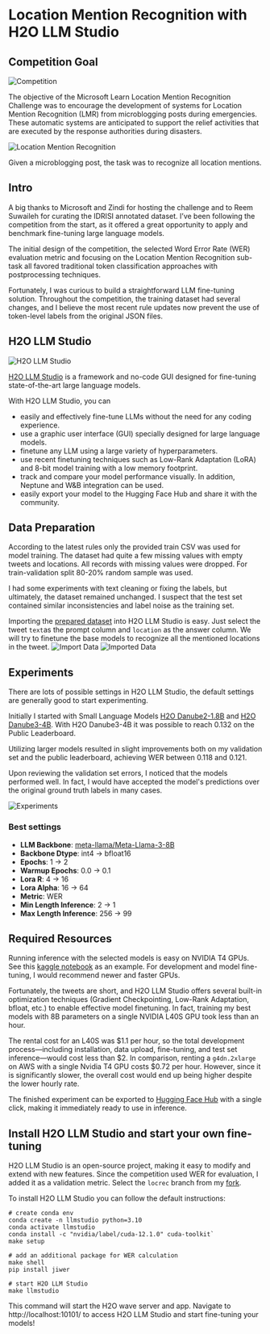# Location Mention Recognition with H2O LLM Studio


## Competition Goal

![Competition](imgs/comp_banner.png)

The objective of the Microsoft Learn Location Mention Recognition Challenge was to encourage the development of systems for Location Mention Recognition (LMR) from microblogging posts during emergencies. These automatic systems are anticipated to support the relief activities that are executed by the response authorities during disasters.

![Location Mention Recognition](imgs/lmr.png)

Given a microblogging post, the task was to recognize all location mentions.


## Intro
A big thanks to Microsoft and Zindi for hosting the challenge and to Reem Suwaileh for curating the IDRISI annotated dataset. I’ve been following the competition from the start, as it offered a great opportunity to apply and benchmark fine-tuning large language models.

The initial design of the competition, the selected Word Error Rate (WER) evaluation metric and focusing on the Location Mention Recognition sub-task all favored traditional token classification approaches with postprocessing techniques.

Fortunately, I was curious to build a straightforward LLM fine-tuning solution.  Throughout the competition, the training dataset had several changes, and I believe the most recent rule updates now prevent the use of token-level labels from the original JSON files.

## H2O LLM Studio

![H2O LLM Studio](imgs/llm-studio-logo.png)

[H2O LLM Studio](https://github.com/h2oai/h2o-llmstudio) is a framework and no-code GUI designed for fine-tuning state-of-the-art large language models.

With H2O LLM Studio, you can
* easily and effectively fine-tune LLMs without the need for any coding experience.
* use a graphic user interface (GUI) specially designed for large language models.
* finetune any LLM using a large variety of hyperparameters.
* use recent finetuning techniques such as Low-Rank Adaptation (LoRA) and 8-bit model training with a low memory footprint.
* track and compare your model performance visually. In addition, Neptune and W&B integration can be used.
* easily export your model to the Hugging Face Hub and share it with the community.

## Data Preparation
According to the latest rules only the provided train CSV was used for model training. The dataset had quite a few missing values with empty tweets and locations. All records with missing values were dropped.
For train-validation split 80-20% random sample was used.

I had some experiments with text cleaning or fixing the labels, but ultimately, the dataset remained unchanged. I suspect that the test set contained similar inconsistencies and label noise as the training set.


Importing the [prepared dataset](https://drive.google.com/file/d/1yD8vhZPRert9g37_BBdSvn2YF4RZ0nnr/view?usp=drive_link) into H2O LLM Studio is easy.
Just select the tweet `text`as the prompt column and `location` as the answer column. We will try to finetune the base models to recognize all the mentioned locations in the tweet.
![Import Data](imgs/ImportDataset.png)
![Imported Data](imgs/dataviz.png)

## Experiments

There are lots of possible settings in H2O LLM Studio, the default settings are generally good to start experimenting.

Initially I started with Small Language Models [H2O Danube2-1.8B](https://huggingface.co/h2oai/h2o-danube2-1.8b-base) and [H2O Danube3-4B](https://huggingface.co/h2oai/h2o-danube3-4b-base).
With H2O Danube3-4B it was possible to reach 0.132 on the Public Leaderboard.

Utilizing larger models resulted in slight improvements both on my validation set and the public leaderboard, achieving WER between 0.118 and 0.121.

Upon reviewing the validation set errors, I noticed that the models performed well. In fact, I would have accepted the model's predictions over the original ground truth labels in many cases.

![Experiments](imgs/experiments.png)

### Best settings
* **LLM Backbone**:  [meta-llama/Meta-Llama-3-8B](https://huggingface.co/meta-llama/Meta-Llama-3-8B)
* **Backbone Dtype**: int4 -> bfloat16
* **Epochs**: 1 -> 2
* **Warmup Epochs**: 0.0 -> 0.1
* **Lora R**: 4 -> 16
* **Lora Alpha**: 16 -> 64
* **Metric**: WER
* **Min Length Inference**: 2 -> 1
* **Max Length Inference**: 256 -> 99


## Required Resources
Running inference with the selected models is easy on NVIDIA T4 GPUs.
See this [kaggle notebook](https://www.kaggle.com/code/gaborfodor/loc-rec-mention-h2o-llmstudio) as an example.
For development and model fine-tuning, I would recommend newer and faster GPUs.

Fortunately, the tweets are short, and H2O LLM Studio offers several built-in optimization techniques (Gradient Checkpointing, Low-Rank Adaptation, bfloat, etc.) to enable effective model finetuning. In fact, training my best models with 8B parameters on a single NVIDIA L40S GPU took less than an hour.

The rental cost for an L40S was $1.1 per hour, so the total development process—including installation, data upload, fine-tuning, and test set inference—would cost less than $2. In comparison, renting a `g4dn.2xlarge` on AWS with a single Nvidia T4 GPU costs $0.72 per hour. However, since it is significantly slower, the overall cost would end up being higher despite the lower hourly rate.

The finished experiment can be exported to [Hugging Face Hub](https://huggingface.co/) with a single click, making it immediately ready to use in inference.


## Install H2O LLM Studio and start your own fine-tuning
H2O LLM Studio is an open-source project, making it easy to modify and extend with new features. Since the competition used WER for evaluation, I added it as a validation metric. 
Select the `locrec` branch from my [fork](https://github.com/gaborfodor/h2o-llmstudio/tree/locrec).


To install H2O LLM Studio you can follow the default instructions:
```
# create conda env
conda create -n llmstudio python=3.10
conda activate llmstudio
conda install -c "nvidia/label/cuda-12.1.0" cuda-toolkit`
make setup

# add an additional package for WER calculation
make shell
pip install jiwer

# start H2O LLM Studio
make llmstudio
```
This command will start the H2O wave server and app. Navigate to http://localhost:10101/ to access H2O LLM Studio and start fine-tuning your models!
